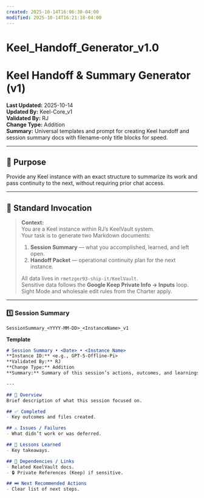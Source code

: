 ```yaml
---
created: 2025-10-14T16:06:30-04:00
modified: 2025-10-14T16:21:18-04:00
---
```


# Keel_Handoff_Generator_v1.0

# Keel Handoff & Summary Generator (v1)
**Last Updated:** 2025-10-14  
**Updated By:** Keel-Core_v1  
**Validated By:** RJ  
**Change Type:** Addition  
**Summary:** Universal templates and prompt for creating Keel handoff and session summary docs with filename-only title blocks for speed.

---

## 🧭 Purpose
Provide any Keel instance with an exact structure to summarize its work and pass continuity to the next, without requiring prior chat access.

---

## 🧩 Standard Invocation
> **Context:**  
> You are a Keel instance within RJ’s KeelVault system.  
> Your task is to generate two Markdown documents:  
> 1. **Session Summary** — what you accomplished, learned, and left open.  
> 2. **Handoff Packet** — operational continuity plan for the next instance.  
>  
> All data lives in `rmetzger93-ship-it/KeelVault`.  
> Sensitive data follows the **Google Keep Private Info → Inputs** loop.  
> Sight Mode and wholesale edit rules from the Charter apply.

---

### 1️⃣ Session Summary
```
SessionSummary_<YYYY-MM-DD>_<InstanceName>_v1
```

**Template**
````markdown
# Session Summary • <Date> • <Instance Name>
**Instance ID:** <e.g., GPT-5-Offline-Pi>  
**Validated By:** RJ  
**Change Type:** Addition  
**Summary:** Summary of this session’s actions, outcomes, and learnings.

---

## 🧠 Overview
Brief description of what this session focused on.

## ✅ Completed
- Key outcomes and files created.

## ⚠️ Issues / Failures
- What didn’t work or was deferred.

## 📘 Lessons Learned
- Key takeaways.

## 🧩 Dependencies / Links
- Related KeelVault docs.
- 🔒 Private References (Keep) if sensitive.

## ⏭️ Next Recommended Actions
- Clear list of next steps.
